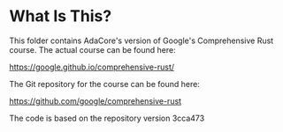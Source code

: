 # What Is This?

This folder contains AdaCore's version of Google's Comprehensive Rust course.
The actual course can be found here:

   https://google.github.io/comprehensive-rust/

The Git repository for the course can be found here:

   https://github.com/google/comprehensive-rust

The code is based on the repository version 3cca473

